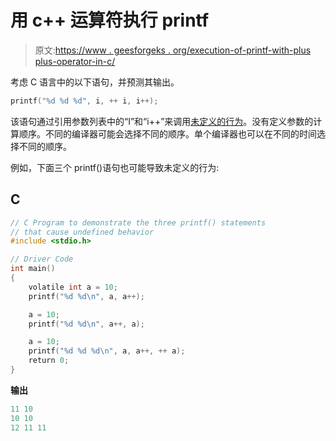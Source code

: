 # 用 c++ 运算符执行 printf

> 原文:[https://www . geesforgeks . org/execution-of-printf-with-plus plus-operator-in-c/](https://www.geeksforgeeks.org/execution-of-printf-with-plusplus-operators-in-c/)

考虑 C 语言中的以下语句，并预测其输出。

```cpp
printf("%d %d %d", i, ++ i, i++);
```

该语句通过引用参数列表中的“I”和“i++”来调用[未定义的行为](https://www.geeksforgeeks.org/undefined-behavior-c-cpp/)。没有定义参数的计算顺序。不同的编译器可能会选择不同的顺序。单个编译器也可以在不同的时间选择不同的顺序。

例如，下面三个 printf()语句也可能导致未定义的行为:

## C

```cpp
// C Program to demonstrate the three printf() statements
// that cause undefined behavior
#include <stdio.h>

// Driver Code
int main()
{
    volatile int a = 10;
    printf("%d %d\n", a, a++);

    a = 10;
    printf("%d %d\n", a++, a);

    a = 10;
    printf("%d %d %d\n", a, a++, ++ a);
    return 0;
}
```

**输出**

```cpp
11 10
10 10
12 11 11
```